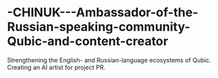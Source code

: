 # -СHINUK---Ambassador-of-the-Russian-speaking-community-Qubic-and-content-creator
Strengthening the English- and Russian-language ecosystems of Qubic. Creating an AI artist for project PR.
